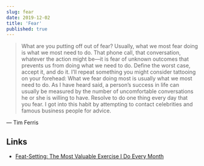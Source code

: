 ```yaml
---
slug: fear
date: 2019-12-02
title: 'Fear'
published: true
---
```

 
> What are you putting off out of fear? Usually, what we most fear doing is what we most need to do. That phone call, that conversation, whatever the action might be—it is fear of unknown outcomes that prevents us from doing what we need to do. Define the worst case, accept it, and do it. I’ll repeat something you might consider tattooing on your forehead: What we fear doing most is usually what we most need to do. As I have heard said, a person’s success in life can usually be measured by the number of uncomfortable conversations he or she is willing to have. Resolve to do one thing every day that you fear. I got into this habit by attempting to contact celebrities and famous business people for advice.

— Tim Ferris

## Links

- [Feat-Setting: The Most Valuable Exercise I Do Every Month](https://tim.blog/2017/05/15/fear-setting/)